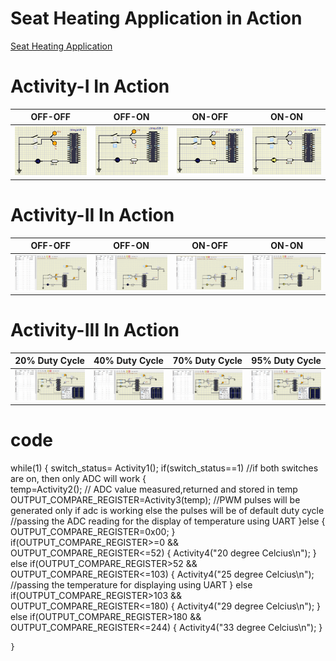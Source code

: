 # Seat Heating Application in Action
[Seat Heating Application](https://github.com/259819/LnT_embeddedC#seat-heating-application-in-action)


# Activity-I In Action

|OFF-OFF|OFF-ON|ON-OFF|ON-ON|
|:--:|:--:|:-:|:-:|
|![](https://github.com/259819/LnT_embeddedC/blob/main/simulation/Activity1-Images/off-off.PNG)|![](https://github.com/259819/LnT_embeddedC/blob/main/simulation/Activity1-Images/off-on.PNG)|![](https://github.com/259819/LnT_embeddedC/blob/main/simulation/Activity1-Images/on-off.PNG)|![](https://github.com/259819/LnT_embeddedC/blob/main/simulation/Activity1-Images/on-on.PNG)|


# Activity-II In Action	

|OFF-OFF|OFF-ON|ON-OFF|ON-ON|
|:--:|:--:|:-:|:-:|
|![](https://github.com/259819/LnT_embeddedC/blob/main/simulation/Activity2-Images/Activity2-OFF-OFF-ADC-1.PNG)|![](https://github.com/259819/LnT_embeddedC/blob/main/simulation/Activity2-Images/Activity2-ON-OFF-ADC-1.PNG)|![](https://github.com/259819/LnT_embeddedC/blob/main/simulation/Activity2-Images/Activity2-ON-ON-ADC-1.PNG)|![](https://github.com/259819/LnT_embeddedC/blob/main/simulation/Activity2-Images/Activity2-ON-ON-ADC-2.PNG)|


# Activity-III In Action	

|20% Duty Cycle|40% Duty Cycle|70% Duty Cycle|95% Duty Cycle|
|:--:|:--:|:-:|:-:|
|![](https://github.com/259819/LnT_embeddedC/blob/main/simulation/Activity3-Images/Activity3-PWM-20%25-new.PNG)|![](https://github.com/259819/LnT_embeddedC/blob/main/simulation/Activity3-Images/Activity3-PWM-40%25-new.PNG)|![](https://github.com/259819/LnT_embeddedC/blob/main/simulation/Activity3-Images/Activity3-PWM-70%25-new.PNG)|![](https://github.com/259819/LnT_embeddedC/blob/main/simulation/Activity3-Images/Activity3-PWM-95%25-new.PNG)|


# code

 while(1)
    {
        switch_status= Activity1();
        if(switch_status==1)                                    //if both switches are on, then only ADC will work
        {                                     
             temp=Activity2();                                  // ADC value measured,returned and stored in temp 
             OUTPUT_COMPARE_REGISTER=Activity3(temp);           //PWM pulses will be generated only if adc is working else the pulses will be of default duty cycle
                                                                //passing the ADC reading for the display of temperature using UART 
        }else
        {
            OUTPUT_COMPARE_REGISTER=0x00;
        }
        if(OUTPUT_COMPARE_REGISTER>=0 && OUTPUT_COMPARE_REGISTER<=52)
        {
               Activity4("20 degree Celcius\n");
        }
        else if(OUTPUT_COMPARE_REGISTER>52 && OUTPUT_COMPARE_REGISTER<=103)
        {
              Activity4("25 degree Celcius\n");                 //passing the temperature for displaying using UART
        }
        else if(OUTPUT_COMPARE_REGISTER>103 && OUTPUT_COMPARE_REGISTER<=180)
        {
               Activity4("29 degree Celcius\n");
        }
        else if(OUTPUT_COMPARE_REGISTER>180 && OUTPUT_COMPARE_REGISTER<=244)
        {
               Activity4("33 degree Celcius\n");
        }
 
    }
